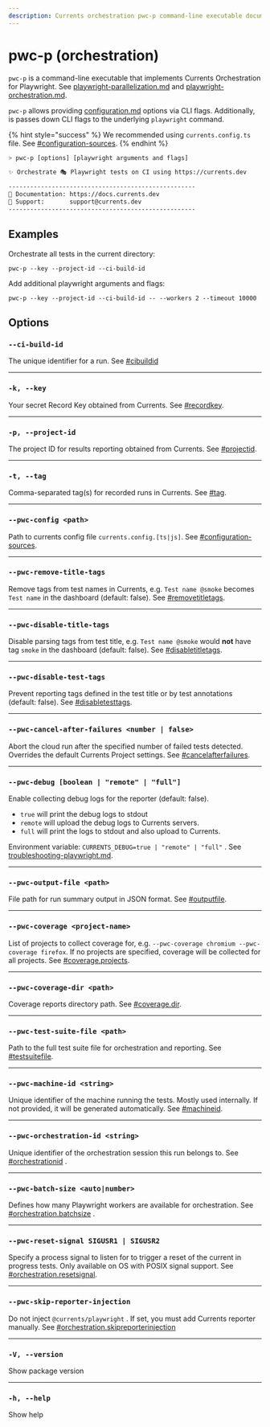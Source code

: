 ```yaml
---
description: Currents orchestration pwc-p command-line executable documentation
---
```


# pwc-p (orchestration)

`pwc-p` is a  command-line executable that implements Currents Orchestration for Playwright. See [playwright-parallelization.md](../../../guides/ci-optimization/playwright-parallelization.md "mention") and [playwright-orchestration.md](../../../guides/ci-optimization/playwright-orchestration.md "mention").

`pwc-p` allows providing [configuration.md](configuration.md "mention") options via CLI flags. Additionally, is passes down CLI flags to the underlying `playwright` command.&#x20;

{% hint style="success" %}
We recommended using `currents.config.ts` file. See [#configuration-sources](configuration.md#configuration-sources "mention").
{% endhint %}

```bash
> pwc-p [options] [playwright arguments and flags]

✨ Orchestrate 🎭 Playwright tests on CI using https://currents.dev

----------------------------------------------------
📖 Documentation: https://docs.currents.dev
🤙 Support:       support@currents.dev
----------------------------------------------------
```

## **Examples**

Orchestrate all tests in the current directory:

```
pwc-p --key --project-id --ci-build-id
```

Add additional playwright arguments and flags:

```
pwc-p --key --project-id --ci-build-id -- --workers 2 --timeout 10000
```



## **Options**

### **`--ci-build-id`**&#x20;

The unique identifier for a run. See [#cibuildid](configuration.md#cibuildid "mention")

***

### **`-k, --key`**&#x20;

Your secret Record Key obtained from Currents. See [#recordkey](configuration.md#recordkey "mention").

***

### **`-p, --project-id`**&#x20;

The project ID for results reporting obtained from Currents. See [#projectid](configuration.md#projectid "mention").

***

### **`-t, --tag`**&#x20;

Comma-separated tag(s) for recorded runs in Currents. See [#tag](configuration.md#tag "mention").

***

### **`--pwc-config <path>`**&#x20;

Path to currents config file `currents.config.[ts|js]`. See [#configuration-sources](configuration.md#configuration-sources "mention").

***

### **`--pwc-remove-title-tags`**&#x20;

Remove tags from test names in Currents, e.g. `Test name @smoke` becomes `Test name` in the dashboard (default: false). See [#removetitletags](configuration.md#removetitletags "mention").

***

### **`--pwc-disable-title-tags`**&#x20;

Disable parsing tags from test title, e.g. `Test name @smoke` would **not** have tag  `smoke` in the dashboard (default: false).  See [#disabletitletags](configuration.md#disabletitletags "mention").

***

### **`--pwc-disable-test-tags`**&#x20;

Prevent reporting tags defined in the test title or by test annotations (default: false).  See [#disabletesttags](configuration.md#disabletesttags "mention").

***

### **`--pwc-cancel-after-failures <number | false>`**

Abort the cloud run after the specified number of failed tests detected. Overrides the default Currents Project settings. See [#cancelafterfailures](configuration.md#cancelafterfailures "mention").

***

### **`--pwc-debug [boolean | "remote" | "full"]`**

Enable collecting debug logs for the reporter (default: false).&#x20;

* `true` will print the debug logs to stdout
* `remote` will upload the debug logs to Currents servers.
* `full` will print the logs to stdout and also upload to Currents.

Environment variable: `CURRENTS_DEBUG=true | "remote" | "full"` . See [troubleshooting-playwright.md](../../../getting-started/playwright/troubleshooting-playwright.md "mention").

***

### **`--pwc-output-file <path>`**

File path for run summary output in JSON format. See [#outputfile](configuration.md#outputfile "mention").

***

### **`--pwc-coverage <project-name>`**

List of projects to collect coverage for, e.g. `--pwc-coverage chromium --pwc-coverage firefox`. If no projects are specified, coverage will be collected for all projects. See [#coverage.projects](configuration.md#coverage.projects "mention").

***

### **`--pwc-coverage-dir <path>`**

Coverage reports directory path. See [#coverage.dir](configuration.md#coverage.dir "mention").&#x20;

***

### **`--pwc-test-suite-file <path>`**

Path to the full test suite file for orchestration and reporting. See [#testsuitefile](configuration.md#testsuitefile "mention").

***

### **`--pwc-machine-id <string>`**

Unique identifier of the machine running the tests. Mostly used internally. If not provided, it will be generated automatically. See  [#machineid](configuration.md#machineid "mention").

***

### **`--pwc-orchestration-id <string>`**

Unique identifier of the orchestration session this run belongs to. See [#orchestrationid](configuration.md#orchestrationid "mention") .

***

### **`--pwc-batch-size <auto|number>`**

Defines how many Playwright workers are available for orchestration.  See [#orchestration.batchsize](configuration.md#orchestration.batchsize "mention") .

***

### **`--pwc-reset-signal SIGUSR1 | SIGUSR2`**

Specify a process signal to listen for to trigger a reset of the current in progress tests. Only available on OS with POSIX signal support. See [#orchestration.resetsignal](configuration.md#orchestration.resetsignal "mention").

***

### **`--pwc-skip-reporter-injection`**

Do not inject `@currents/playwright` . If set, you must add Currents reporter manually. See [#orchestration.skipreporterinjection](configuration.md#orchestration.skipreporterinjection "mention")

***

### **`-V, --version`**&#x20;

Show package version

***

### **`-h, --help`**&#x20;

Show help
